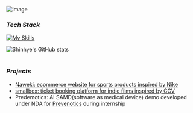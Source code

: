 <p align="center">

![image](https://github.com/ksh0123/ksh0123/assets/122417190/85728898-d2f8-4565-9132-1e74ee430452)


### _Tech Stack_
[![My Skills](https://skillicons.dev/icons?i=nodejs,express,py,mysql,aws,docker&perline=3)](https://skillicons.dev)
<!--
<img src="https://img.shields.io/badge/Javascript-F7DF1E?style=flat&amp;logo=javascript&amp;logoColor=white"><img src="https://img.shields.io/badge/Node.js-339933?style=flat&amp;logo=Node.js&amp;logoColor=white"><img src="https://img.shields.io/badge/python-3670A0?style=flat&amp;logo=python&amp;logoColor=white">
<br>
<img src="https://img.shields.io/badge/MySQL-4479A1?style=flat&amp;logo=MySQL&amp;logoColor=white"><img src="https://img.shields.io/badge/Amazon%20EC2-FF9900?style=flat&amp;logo=Amazon%20EC2&logoColor=white"><img src="https://img.shields.io/badge/AWS_RDS-527FFF?style=flat&amp;logo=Amazon RDS&amp;logoColor=white"><img src="https://img.shields.io/badge/Docker-2496ED?style=flat&amp;logo=Docker&amp;logoColor=white">
</p>
-->

<div>
  <div class="image-container">
  <img src="https://github-readme-stats.vercel.app/api?username=ksh0123&theme=rose_pine&show_icons=true" alt="Shinhye's GitHub stats">
</div>

#

### _Projects_
- [Naweki: ecommerce website for sports products inspired by Nike](https://github.com/ksh0123/42-1st-Naweki-backend)
- [smallbox: ticket booking platform for indie films inspired by CGV](https://github.com/ksh0123/42-2nd-smallbox-backend)
- Predemotics: AI SAMD(software as medical device) demo developed under NDA for [Prevenotics](https://www.prevenotics.co.kr/company/about.php) during internship



<!--
**ksh0123/ksh0123** is a ✨ _special_ ✨ repository because its `README.md` (this file) appears on your GitHub profile.

Here are some ideas to get you started:

- 🔭 I’m currently working on ...
- 🌱 I’m currently learning ...
- 👯 I’m looking to collaborate on ...
- 🤔 I’m looking for help with ...
- 💬 Ask me about ...
- 📫 How to reach me: ...
- 😄 Pronouns: ...
- ⚡ Fun fact: ...
-->




